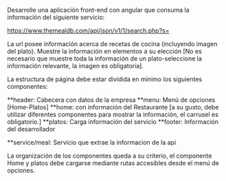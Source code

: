 Desarrolle una aplicación front-end con angular que consuma la información del siguiente servicio:

https://www.themealdb.com/api/json/v1/1/search.php?s=

La url posee información acerca de recetas de cocina (incluyendo imagen del plato). Muestre la información en elementos a su elección [No es necesario que muestre toda la información de un plato-seleccione la información relevante, la imagen es obligatoria].

La estructura de página debe estar dividida en mínimo los siguientes componentes:

**header: Cabecera con datos de la empresa
**menu: Menú de opciones [Home-Platos]
**home: con información del Restaurante [a su gusto, debe utilizar diferentes componentes para mostrar la información, el carrusel es obligatorio.]
**platos: Carga información del servicio
**footer: Información del desarrollador

**service/meal: Servicio que extrae la informacion de la api

La organización de los componentes queda a su criterio, el componente Home y platos debe cargarse mediante rutas accesibles desde el menú de opciones.